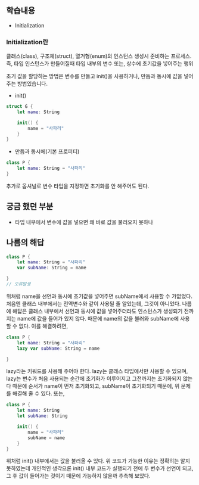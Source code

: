 ## 학습내용
- Initialization

### Initialization란
클래스(class), 구조체(struct), 열거형(enum)의 인스턴스 생성시 준비하는 프로세스. 즉, 타입 인스턴스가 만들어질때 타입 내부의 변수 또는, 상수에 초기값을 넣어주는 행위

초기 값을 할당하는 방법은 변수를 만들고 init()을 사용하거나, 만듬과 동시에 값을 넣어주는 방법있습니다.
- init()
```swift
struct G {
    let name: String

    init() {
        name = "사파리"
    }
}
```
- 만듬과 동시에(기본 프로퍼티)
```swift
class P {
    let name: String = "사파리"
}
```

추가로 옵셔널로 변수 타입을 지정하면 초기화를 안 해주어도 된다.

## 궁금 했던 부분
- 타입 내부에서 변수에 값을 넣으면 왜 바로 값을 불러오지 못하나

## 나름의 해답
```swift
class P {
    let name: String = "사파리"
    var subName: String = name

}
// 오류발생
```
위처럼 name을 선언과 동시에 초기값을 넣어주면 subName에서 사용할 수 가없었다. 처음엔 클래스 내부에서는 전역변수와 같이 사용될 줄 알았는데, 그것이 아니었다. 나름에 해답은 클래스 내부에서 선언과 동시에 값을 넣어주더라도 인스턴스가 생성되기 전까지는 name에 값을 들어가 있지 않다. 때문에 name의 값을 불러와 subName에 사용할 수 없다. 이를 해결하려면,
```swift
class P {
    let name: String = "사파리"
    lazy var subName: String = name

}
```
lazy라는 키워드를 사용해 주어야 한다. lazy는 클래스 타입에서만 사용할 수 있으며,
lazy는 변수가 처음 사용되는 순간에 초기화가 이루어지고 그전까지는 초기화되지 않는다 때문에 순서가 name이 먼저 초기화되고, subName이 초기화되기 때문에, 위 문제를 해결해 줄 수 있다.
또는,
```swift
class P {
    let name: String
    let subName: String

    init() {
        name = "사파리"
        subName = name
    }
}
```
위처럼 init() 내부에서는 값을 불러올 수 있다. 위 코드가 가능한 이유는 정확히는 알지 못하였는데 개인적인 생각으론 init() 내부 코드가 실행되기 전에 두 변수가 선언이 되고, 그 후 값이 들어가는 것이기 때문에 가능하지 않을까 추측해 보았다.
